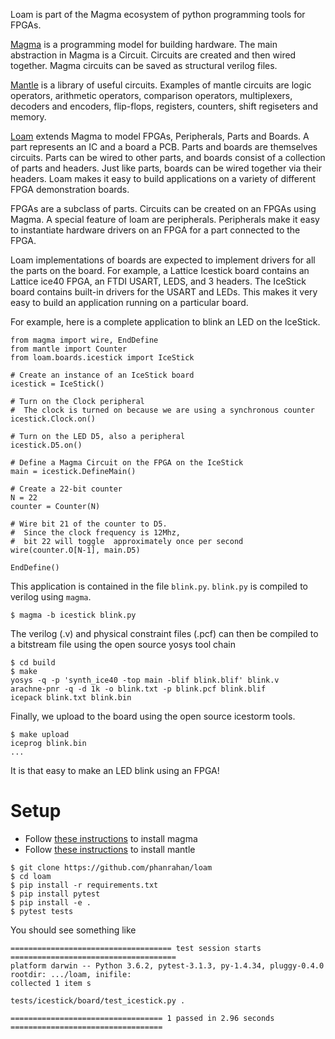 Loam is part of the Magma ecosystem
of python programming tools for FPGAs.

[Magma](https://github.com/phanrahan/magma)
is a programming model for building hardware.
The main abstraction in Magma is a Circuit.
Circuits are created and then wired together.
Magma circuits can be saved as structural verilog files.

[Mantle](https://github.com/phanrahan/mantle)
is a library of useful circuits.
Examples of mantle circuits are logic operators,
arithmetic operators,
comparison operators,
multiplexers,
decoders and encoders,
flip-flops,
registers,
counters,
shift regiseters
and memory.

[Loam](https://github.com/phanrahan/loam) extends Magma
to model FPGAs, Peripherals, Parts and Boards.
A part represents an IC and a board a PCB.
Parts and boards are themselves circuits.
Parts can be wired to other parts,
and boards consist of a collection of parts and headers.
Just like parts, boards can be wired together via their headers.
Loam makes it easy to build applications
on a variety of different FPGA demonstration boards.

FPGAs are a subclass of parts.
Circuits can be created on an FPGAs using Magma.
A special feature of loam are peripherals.
Peripherals make it easy to instantiate hardware drivers on an FPGA
for a part connected to the FPGA.

Loam implementations of boards 
are expected to implement drivers for all the parts on the board.
For example, a Lattice Icestick board
contains an Lattice ice40 FPGA,
an FTDI USART, LEDS, and 3 headers.
The IceStick board contains built-in drivers for the USART and LEDs.
This makes it very easy to build an application running on a particular board.

For example, here is a complete application to blink an LED on the IceStick.
```
from magma import wire, EndDefine
from mantle import Counter
from loam.boards.icestick import IceStick

# Create an instance of an IceStick board
icestick = IceStick()

# Turn on the Clock peripheral
#  The clock is turned on because we are using a synchronous counter
icestick.Clock.on()

# Turn on the LED D5, also a peripheral
icestick.D5.on()

# Define a Magma Circuit on the FPGA on the IceStick
main = icestick.DefineMain()

# Create a 22-bit counter
N = 22
counter = Counter(N)

# Wire bit 21 of the counter to D5.
#  Since the clock frequency is 12Mhz,
#  bit 22 will toggle  approximately once per second
wire(counter.O[N-1], main.D5)

EndDefine()
```

This application is contained in the file `blink.py`.
`blink.py` is compiled to verilog using `magma`.
```
$ magma -b icestick blink.py
```

The verilog (.v) and physical constraint files (.pcf)
can then be compiled to a bitstream file 
using the open source yosys tool chain 
```
$ cd build
$ make
yosys -q -p 'synth_ice40 -top main -blif blink.blif' blink.v
arachne-pnr -q -d 1k -o blink.txt -p blink.pcf blink.blif
icepack blink.txt blink.bin
```

Finally, we upload to the board
using the open source icestorm tools.
```
$ make upload
iceprog blink.bin
...
```

It is that easy to make an LED blink using an FPGA!


# Setup
* Follow [these instructions](https://github.com/phanrahan/magma#setup) to install magma
* Follow [these instructions](https://github.com/phanrahan/mantle#setup) to install mantle
```
$ git clone https://github.com/phanrahan/loam
$ cd loam
$ pip install -r requirements.txt
$ pip install pytest
$ pip install -e .
$ pytest tests
```

You should see something like
```
==================================== test session starts =====================================
platform darwin -- Python 3.6.2, pytest-3.1.3, py-1.4.34, pluggy-0.4.0
rootdir: .../loam, inifile:
collected 1 item s

tests/icestick/board/test_icestick.py .

================================== 1 passed in 2.96 seconds ==================================
```
